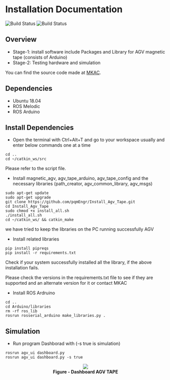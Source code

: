 # Installation Documentation
![Build Status](https://img.shields.io/opencollective/backers/minh?color=red&label=MKAC)
![Build Status](https://img.shields.io/wheelmap/a/26699541?color=red&label=AGV_tape)


## Overview
- Stage-1: install software include Packages and Library for AGV magnetic tape (consists of Arduino)
- Stage-2: Testing hardware and simulation

You can find the source code made at [MKAC](https://gitlab.com/mkac-agv/magnetic_agv).

## Dependencies
- Ubuntu 18.04
- ROS Melodic
- ROS Arduino

## Install Dependencies
- Open the terminal with Ctrl+Alt+T and go to your workspace usually and enter below commands one at a time
  
```
cd .. 
cd ~/catkin_ws/src
```
Please refer to the script file.
- Install magnetic_agv, agv_tape_arduino, agv_tape_config and the necessary libraries (path_creator, agv_common_library, agv_msgs)
  
```
sudo apt-get update
sudo apt-get upgrade
git clone https://github.com/pqmEngr/Install_Agv_Tape.git
cd Install_Agv_Tape
sudo chmod +x install_all.sh
./install_all.sh
cd ~/catkin_ws/ && catkin_make
```
we have tried to keep the libraries on the PC running successfully AGV

- Install related libraries
```
pip install pipreqs
pip install -r requirements.txt
```
Check if your system successfully installed all the library, if the above installation fails. 

Please check the versions in the requirements.txt file to see if they are supported and an alternate version for it or contact MKAC

- Install ROS Ardruino
```
cd .. 
cd Arduino/libraries
rm -rf ros_lib
rosrun rosserial_arduino make_libraries.py .
```

## Simulation
- Run program Dashborad with (-s true is simulation)
```
rosrun agv_ui dashboard.py
rosrun agv_ui dashboard.py -s true
```
<p align="center">
  
  <img src="https://user-images.githubusercontent.com/82381342/154178893-ad5fe69a-6395-4d5f-a9b9-b6f9868771df.png">
  <br><b>Figure - Dashboard AGV TAPE</b><br>
</p>
 

